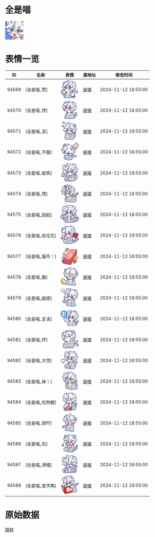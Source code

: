 # 全是喵

<img src="./cover.png" height="60" alt="cover" />

# 表情一览

|ID|名称|表情|源地址|修改时间|
|----|----|----|----|----|
|94569|[全是喵_赞]|<img src="./pic/094569_%5B全是喵_赞%5D.png" height="60" alt="赞"/>|[链接](https://i0.hdslb.com/bfs/garb/4cb9aaef6981cde9cd0057d4f47244ad2f331ff0.png)|2024-11-12 18:55:00|
|94570|[全是喵_馋]|<img src="./pic/094570_%5B全是喵_馋%5D.png" height="60" alt="馋"/>|[链接](https://i0.hdslb.com/bfs/garb/421ad73e56fed48087e25061e402067add3895b4.png)|2024-11-12 18:55:00|
|94571|[全是喵_呆]|<img src="./pic/094571_%5B全是喵_呆%5D.png" height="60" alt="呆"/>|[链接](https://i0.hdslb.com/bfs/garb/b9c8fb429425cb482df7be860f576285c465edf0.png)|2024-11-12 18:55:00|
|94572|[全是喵_不服]|<img src="./pic/094572_%5B全是喵_不服%5D.png" height="60" alt="不服"/>|[链接](https://i0.hdslb.com/bfs/garb/98f4b431245db530dcbe6b57a65dc6be850dfaf3.png)|2024-11-12 18:55:00|
|94573|[全是喵_偷笑]|<img src="./pic/094573_%5B全是喵_偷笑%5D.png" height="60" alt="偷笑"/>|[链接](https://i0.hdslb.com/bfs/garb/f90b9696bda3b98bb7de788bf8275d7b92e6e8fb.png)|2024-11-12 18:55:00|
|94574|[全是喵_愣]|<img src="./pic/094574_%5B全是喵_愣%5D.png" height="60" alt="愣"/>|[链接](https://i0.hdslb.com/bfs/garb/10e5b1eabeb1b42c6877329a7309ae3780867ab5.png)|2024-11-12 18:55:00|
|94575|[全是喵_抱起]|<img src="./pic/094575_%5B全是喵_抱起%5D.png" height="60" alt="抱起"/>|[链接](https://i0.hdslb.com/bfs/garb/ac64aa211281be86b15020fe311e0b00b8ce6512.png)|2024-11-12 18:55:00|
|94576|[全是喵_给花花]|<img src="./pic/094576_%5B全是喵_给花花%5D.png" height="60" alt="给花花"/>|[链接](https://i0.hdslb.com/bfs/garb/dbbfdf9854f0a752bb64fe77ca1d08c9cbc1e5c7.png)|2024-11-12 18:55:00|
|94577|[全是喵_猫币！]|<img src="./pic/094577_%5B全是喵_猫币！%5D.png" height="60" alt="猫币！"/>|[链接](https://i0.hdslb.com/bfs/garb/018adcd9d21504e9b8cb8cd90fd058f77a5eb2c4.png)|2024-11-12 18:55:00|
|94578|[全是喵_酸]|<img src="./pic/094578_%5B全是喵_酸%5D.png" height="60" alt="酸"/>|[链接](https://i0.hdslb.com/bfs/garb/4f239aaa6936bce9d9439666f971ddc9406ac10c.png)|2024-11-12 18:55:00|
|94579|[全是喵_疑惑]|<img src="./pic/094579_%5B全是喵_疑惑%5D.png" height="60" alt="疑惑"/>|[链接](https://i0.hdslb.com/bfs/garb/60f0cbcfc92ffd6f3973078c0e5850264588f675.png)|2024-11-12 18:55:00|
|94580|[全是喵_复读]|<img src="./pic/094580_%5B全是喵_复读%5D.png" height="60" alt="复读"/>|[链接](https://i0.hdslb.com/bfs/garb/b5d98a2593da1497c34aedb4fe86d9d312a73e54.png)|2024-11-12 18:55:00|
|94581|[全是喵_哼]|<img src="./pic/094581_%5B全是喵_哼%5D.png" height="60" alt="哼"/>|[链接](https://i0.hdslb.com/bfs/garb/c60ea7303d35bf9188dc28318dbe641265190b60.png)|2024-11-12 18:55:00|
|94582|[全是喵_大悟]|<img src="./pic/094582_%5B全是喵_大悟%5D.png" height="60" alt="大悟"/>|[链接](https://i0.hdslb.com/bfs/garb/0e256e1e0698619e6cb63e9c9e4acd92b5cb41ea.png)|2024-11-12 18:55:00|
|94583|[全是喵_袜！]|<img src="./pic/094583_%5B全是喵_袜！%5D.png" height="60" alt="袜！"/>|[链接](https://i0.hdslb.com/bfs/garb/bc2b13cbc7a3fb24891cab519e066816b9e15daa.png)|2024-11-12 18:55:00|
|94584|[全是喵_吃狗粮]|<img src="./pic/094584_%5B全是喵_吃狗粮%5D.png" height="60" alt="吃狗粮"/>|[链接](https://i0.hdslb.com/bfs/garb/23f80e16638bec9013879af03bf6426a342b0264.png)|2024-11-12 18:55:00|
|94585|[全是喵_惊吓]|<img src="./pic/094585_%5B全是喵_惊吓%5D.png" height="60" alt="惊吓"/>|[链接](https://i0.hdslb.com/bfs/garb/382d6379461edc9d320b8b104574d4f8270ffded.png)|2024-11-12 18:55:00|
|94586|[全是喵_乐]|<img src="./pic/094586_%5B全是喵_乐%5D.png" height="60" alt="乐"/>|[链接](https://i0.hdslb.com/bfs/garb/19afcbe0439ba79e59694021ab39cd85ed80637c.png)|2024-11-12 18:55:00|
|94587|[全是喵_滑稽]|<img src="./pic/094587_%5B全是喵_滑稽%5D.png" height="60" alt="滑稽"/>|[链接](https://i0.hdslb.com/bfs/garb/f7b17bc11469ecbe896adff81157567eb87347cc.png)|2024-11-12 18:55:00|
|94588|[全是喵_查字典]|<img src="./pic/094588_%5B全是喵_查字典%5D.png" height="60" alt="查字典"/>|[链接](https://i0.hdslb.com/bfs/garb/1f323bb011d9602984429e4e1af1801fd80a8909.png)|2024-11-12 18:55:00|

# 原始数据

[跳转](./raw.json)

